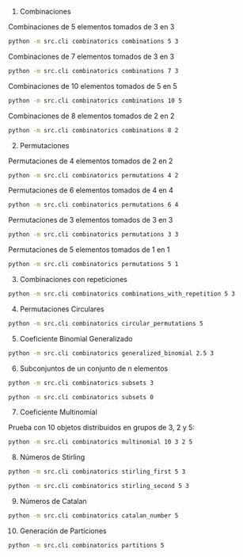 
1. Combinaciones

Combinaciones de 5 elementos tomados de 3 en 3
```bash
python -m src.cli combinatorics combinations 5 3
```

Combinaciones de 7 elementos tomados de 3 en 3
```bash
python -m src.cli combinatorics combinations 7 3
```

Combinaciones de 10 elementos tomados de 5 en 5
```bash
python -m src.cli combinatorics combinations 10 5
```

Combinaciones de 8 elementos tomados de 2 en 2
```bash
python -m src.cli combinatorics combinations 8 2
```

2. Permutaciones

Permutaciones de 4 elementos tomados de 2 en 2
```bash
python -m src.cli combinatorics permutations 4 2
```

Permutaciones de 6 elementos tomados de 4 en 4
```bash
python -m src.cli combinatorics permutations 6 4
```
Permutaciones de 3 elementos tomados de 3 en 3
```bash
python -m src.cli combinatorics permutations 3 3
```

Permutaciones de 5 elementos tomados de 1 en 1
```bash
python -m src.cli combinatorics permutations 5 1
```

3. Combinaciones con repeticiones

```bash
python -m src.cli combinatorics combinations_with_repetition 5 3
```

4. Permutaciones Circulares

```bash
python -m src.cli combinatorics circular_permutations 5
```

5. Coeficiente Binomial Generalizado

```bash
python -m src.cli combinatorics generalized_binomial 2.5 3
```

6. Subconjuntos de un conjunto de n elementos

```bash
python -m src.cli combinatorics subsets 3
```

```bash
python -m src.cli combinatorics subsets 0
```

7. Coeficiente Multinomial

Prueba con 10 objetos distribuidos en grupos de 3, 2 y 5:

```bash
python -m src.cli combinatorics multinomial 10 3 2 5
```

8. Números de Stirling

```bash
python -m src.cli combinatorics stirling_first 5 3
```
```bash
python -m src.cli combinatorics stirling_second 5 3
```

9. Números de Catalan

```bash
python -m src.cli combinatorics catalan_number 5
```
10. Generación de Particiones

```bash
python -m src.cli combinatorics partitions 5
```